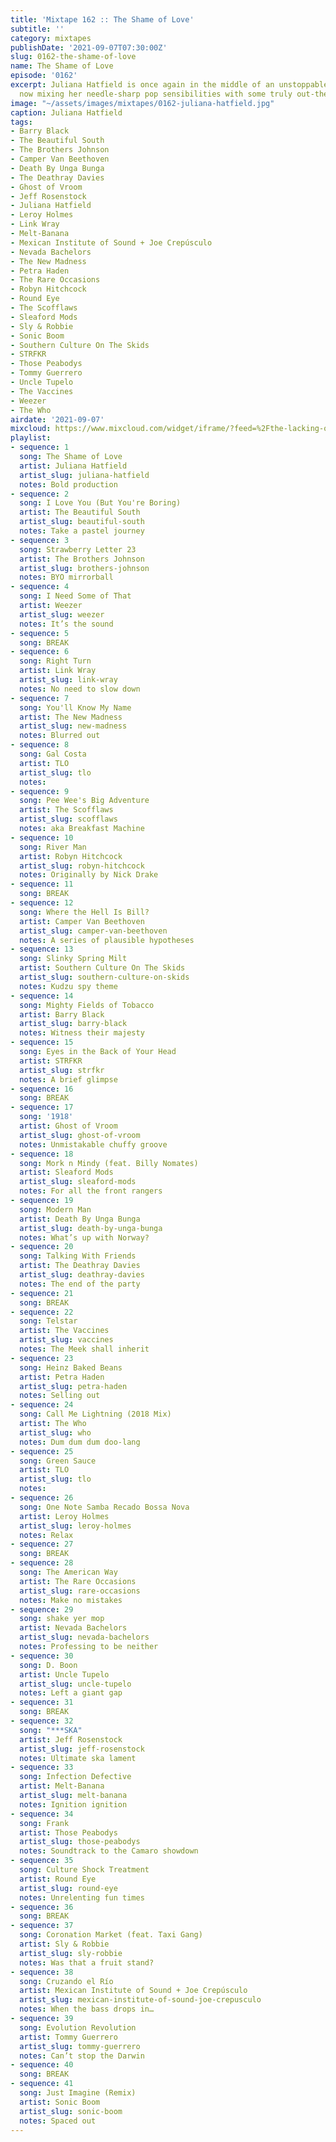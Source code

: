 ```yaml
---
title: 'Mixtape 162 :: The Shame of Love'
subtitle: ''
category: mixtapes
publishDate: '2021-09-07T07:30:00Z'
slug: 0162-the-shame-of-love
name: The Shame of Love
episode: '0162'
excerpt: Juliana Hatfield is once again in the middle of an unstoppable creative streak,
  now mixing her needle-sharp pop sensibilities with some truly out-there production.
image: "~/assets/images/mixtapes/0162-juliana-hatfield.jpg"
caption: Juliana Hatfield
tags:
- Barry Black
- The Beautiful South
- The Brothers Johnson
- Camper Van Beethoven
- Death By Unga Bunga
- The Deathray Davies
- Ghost of Vroom
- Jeff Rosenstock
- Juliana Hatfield
- Leroy Holmes
- Link Wray
- Melt-Banana
- Mexican Institute of Sound + Joe Crepúsculo
- Nevada Bachelors
- The New Madness
- Petra Haden
- The Rare Occasions
- Robyn Hitchcock
- Round Eye
- The Scofflaws
- Sleaford Mods
- Sly & Robbie
- Sonic Boom
- Southern Culture On The Skids
- STRFKR
- Those Peabodys
- Tommy Guerrero
- Uncle Tupelo
- The Vaccines
- Weezer
- The Who
airdate: '2021-09-07'
mixcloud: https://www.mixcloud.com/widget/iframe/?feed=%2Fthe-lacking-org%2Fair5x7-162-the-shame-of-love%2F&hide_artwork=1&hide_cover=1
playlist:
- sequence: 1
  song: The Shame of Love
  artist: Juliana Hatfield
  artist_slug: juliana-hatfield
  notes: Bold production
- sequence: 2
  song: I Love You (But You're Boring)
  artist: The Beautiful South
  artist_slug: beautiful-south
  notes: Take a pastel journey
- sequence: 3
  song: Strawberry Letter 23
  artist: The Brothers Johnson
  artist_slug: brothers-johnson
  notes: BYO mirrorball
- sequence: 4
  song: I Need Some of That
  artist: Weezer
  artist_slug: weezer
  notes: It’s the sound
- sequence: 5
  song: BREAK
- sequence: 6
  song: Right Turn
  artist: Link Wray
  artist_slug: link-wray
  notes: No need to slow down
- sequence: 7
  song: You'll Know My Name
  artist: The New Madness
  artist_slug: new-madness
  notes: Blurred out
- sequence: 8
  song: Gal Costa
  artist: TLO
  artist_slug: tlo
  notes:
- sequence: 9
  song: Pee Wee's Big Adventure
  artist: The Scofflaws
  artist_slug: scofflaws
  notes: aka Breakfast Machine
- sequence: 10
  song: River Man
  artist: Robyn Hitchcock
  artist_slug: robyn-hitchcock
  notes: Originally by Nick Drake
- sequence: 11
  song: BREAK
- sequence: 12
  song: Where the Hell Is Bill?
  artist: Camper Van Beethoven
  artist_slug: camper-van-beethoven
  notes: A series of plausible hypotheses
- sequence: 13
  song: Slinky Spring Milt
  artist: Southern Culture On The Skids
  artist_slug: southern-culture-on-skids
  notes: Kudzu spy theme
- sequence: 14
  song: Mighty Fields of Tobacco
  artist: Barry Black
  artist_slug: barry-black
  notes: Witness their majesty
- sequence: 15
  song: Eyes in the Back of Your Head
  artist: STRFKR
  artist_slug: strfkr
  notes: A brief glimpse
- sequence: 16
  song: BREAK
- sequence: 17
  song: '1918'
  artist: Ghost of Vroom
  artist_slug: ghost-of-vroom
  notes: Unmistakable chuffy groove
- sequence: 18
  song: Mork n Mindy (feat. Billy Nomates)
  artist: Sleaford Mods
  artist_slug: sleaford-mods
  notes: For all the front rangers
- sequence: 19
  song: Modern Man
  artist: Death By Unga Bunga
  artist_slug: death-by-unga-bunga
  notes: What’s up with Norway?
- sequence: 20
  song: Talking With Friends
  artist: The Deathray Davies
  artist_slug: deathray-davies
  notes: The end of the party
- sequence: 21
  song: BREAK
- sequence: 22
  song: Telstar
  artist: The Vaccines
  artist_slug: vaccines
  notes: The Meek shall inherit
- sequence: 23
  song: Heinz Baked Beans
  artist: Petra Haden
  artist_slug: petra-haden
  notes: Selling out
- sequence: 24
  song: Call Me Lightning (2018 Mix)
  artist: The Who
  artist_slug: who
  notes: Dum dum dum doo-lang
- sequence: 25
  song: Green Sauce
  artist: TLO
  artist_slug: tlo
  notes:
- sequence: 26
  song: One Note Samba Recado Bossa Nova
  artist: Leroy Holmes
  artist_slug: leroy-holmes
  notes: Relax
- sequence: 27
  song: BREAK
- sequence: 28
  song: The American Way
  artist: The Rare Occasions
  artist_slug: rare-occasions
  notes: Make no mistakes
- sequence: 29
  song: shake yer mop
  artist: Nevada Bachelors
  artist_slug: nevada-bachelors
  notes: Professing to be neither
- sequence: 30
  song: D. Boon
  artist: Uncle Tupelo
  artist_slug: uncle-tupelo
  notes: Left a giant gap
- sequence: 31
  song: BREAK
- sequence: 32
  song: "***SKA"
  artist: Jeff Rosenstock
  artist_slug: jeff-rosenstock
  notes: Ultimate ska lament
- sequence: 33
  song: Infection Defective
  artist: Melt-Banana
  artist_slug: melt-banana
  notes: Ignition ignition
- sequence: 34
  song: Frank
  artist: Those Peabodys
  artist_slug: those-peabodys
  notes: Soundtrack to the Camaro showdown
- sequence: 35
  song: Culture Shock Treatment
  artist: Round Eye
  artist_slug: round-eye
  notes: Unrelenting fun times
- sequence: 36
  song: BREAK
- sequence: 37
  song: Coronation Market (feat. Taxi Gang)
  artist: Sly & Robbie
  artist_slug: sly-robbie
  notes: Was that a fruit stand?
- sequence: 38
  song: Cruzando el Río
  artist: Mexican Institute of Sound + Joe Crepúsculo
  artist_slug: mexican-institute-of-sound-joe-crepusculo
  notes: When the bass drops in…
- sequence: 39
  song: Evolution Revolution
  artist: Tommy Guerrero
  artist_slug: tommy-guerrero
  notes: Can’t stop the Darwin
- sequence: 40
  song: BREAK
- sequence: 41
  song: Just Imagine (Remix)
  artist: Sonic Boom
  artist_slug: sonic-boom
  notes: Spaced out
---
```


